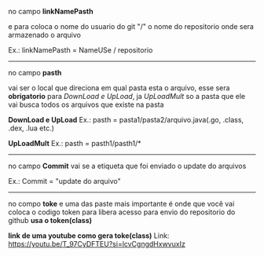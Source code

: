 no campo **linkNamePasth** 
  
  e para coloca o nome do usuario do git "/" o nome do repositorio onde sera armazenado o arquivo 

  Ex.: linkNamePasth = NameUSe / repositorio

------------------------------------------------------------------------------------------------

no campo **pasth**
   
   vai ser o local que direciona em qual pasta esta o arquivo, esse sera **obrigatorio** para *DownLoad e UpLoad*, ja *UpLoadMult* so a pasta que ele vai busca todos os arquivos que existe na pasta

  **DownLoad e UpLoad**
  Ex.: pasth = pasta1/pasta2/arquivo.java(.go, .class, .dex, .lua etc.)

  **UpLoadMult**
  Ex.: pasth = pasth1/pasth1/*

------------------------------------------------------------------------------------------------
  
no campo **Commit**
  vai se a etiqueta que foi enviado o update do arquivos

  Ex.: Commit = "update do arquivo"

------------------------------------------------------------------------------------------------
  
no compo **toke**
   e uma das paste mais importante é onde que você vai coloca o codigo token para libera acesso para envio do repositorio do github **usa o token(class)** 
   
   **link de uma youtube como gera toke(class)**
   Link:  https://youtu.be/T_97CyDFTEU?si=lcvCgngdHxwvuxIz
   
   
